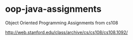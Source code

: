 # oop-java-assignments
Object Oriented Programming Assignments from cs108

http://web.stanford.edu/class/archive/cs/cs108/cs108.1092/
